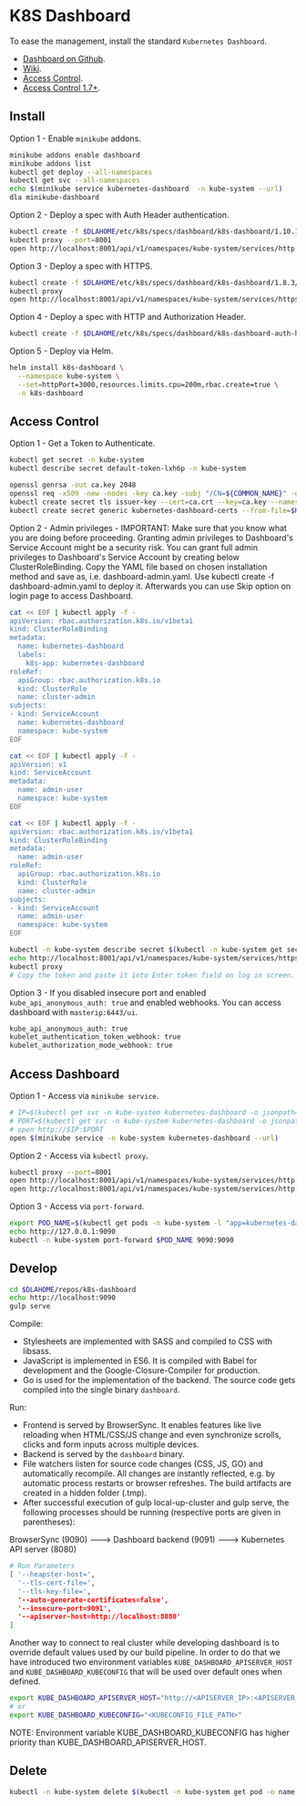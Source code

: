 # K8S Dashboard

To ease the management, install the standard `Kubernetes Dashboard`.

+ [Dashboard on Github](https://github.com/kubernetes/dashboard).
+ [Wiki](https://github.com/kubernetes/dashboard/wiki).
+ [Access Control](https://github.com/kubernetes/dashboard/wiki/Access-control).
+ [Access Control 1.7+](https://github.com/kubernetes/dashboard/wiki/Accessing-Dashboard---1.7.X-and-above).

## Install

Option 1 - Enable `minikube` addons.

```bash
minikube addons enable dashboard
minikube addons list
kubectl get deploy --all-namespaces
kubectl get svc --all-namespaces
echo $(minikube service kubernetes-dashboard  -n kube-system --url)
dla minikube-dashboard
```

Option 2 - Deploy a spec with Auth Header authentication.

```bash
kubectl create -f $DLAHOME/etc/k8s/specs/dashboard/k8s-dashboard/1.10.1/recommended/kubernetes-dashboard.yaml
kubectl proxy --port=8001
open http://localhost:8001/api/v1/namespaces/kube-system/services/http:kubernetes-dashboard:/proxy/#!/login
```

Option 3 - Deploy a spec with HTTPS.

```bash
kubectl create -f $DLAHOME/etc/k8s/specs/dashboard/k8s-dashboard/1.8.3/_dla/k8s-dashboard-ssl.yaml
kubectl proxy
open http://localhost:8001/api/v1/namespaces/kube-system/services/https:kubernetes-dashboard:/proxy/#!/login
```

Option 4 - Deploy a spec with HTTP and Authorization Header.

```bash
kubectl create -f $DLAHOME/etc/k8s/specs/dashboard/k8s-dashboard-auth-header.yaml
```

Option 5 - Deploy via Helm.

```bash
helm install k8s-dashboard \
  --namespace kube-system \
  --set=httpPort=3000,resources.limits.cpu=200m,rbac.create=true \
  -n k8s-dashboard
```

## Access Control

Option 1 - Get a Token to Authenticate.

```bash
kubectl get secret -n kube-system
kubectl describe secret default-token-lxh6p -n kube-system
```

```bash
openssl genrsa -out ca.key 2048
openssl req -x509 -new -nodes -key ca.key -subj "/CN=${COMMON_NAME}" -days 3650 -out ca.crt
kubectl create secret tls issuer-key --cert=ca.crt --key=ca.key --namespace default
kubectl create secret generic kubernetes-dashboard-certs --from-file=$HOME/certs -n kube-system
```

Option 2 - Admin privileges - IMPORTANT: Make sure that you know what you are doing before proceeding. Granting admin privileges to Dashboard's Service Account might be a security risk. You can grant full admin privileges to Dashboard's Service Account by creating below ClusterRoleBinding. Copy the YAML file based on chosen installation method and save as, i.e. dashboard-admin.yaml. Use kubectl create -f dashboard-admin.yaml to deploy it. Afterwards you can use Skip option on login page to access Dashboard.

```bash
cat << EOF | kubectl apply -f -
apiVersion: rbac.authorization.k8s.io/v1beta1
kind: ClusterRoleBinding
metadata:
  name: kubernetes-dashboard
  labels:
    k8s-app: kubernetes-dashboard
roleRef:
  apiGroup: rbac.authorization.k8s.io
  kind: ClusterRole
  name: cluster-admin
subjects:
- kind: ServiceAccount
  name: kubernetes-dashboard
  namespace: kube-system
EOF
```

```bash
cat << EOF | kubectl apply -f -
apiVersion: v1
kind: ServiceAccount
metadata:
  name: admin-user
  namespace: kube-system
EOF
```

```bash
cat << EOF | kubectl apply -f -
apiVersion: rbac.authorization.k8s.io/v1beta1
kind: ClusterRoleBinding
metadata:
  name: admin-user
roleRef:
  apiGroup: rbac.authorization.k8s.io
  kind: ClusterRole
  name: cluster-admin
subjects:
- kind: ServiceAccount
  name: admin-user
  namespace: kube-system
EOF
```

<!--

```bash
kubectl create clusterrolebinding add-on-cluster-admin \
  --clusterrole=cluster-admin \
  --serviceaccount=kube-system:default
```

-->

```bash
kubectl -n kube-system describe secret $(kubectl -n kube-system get secret | grep admin-user | awk '{print $1}')
echo http://localhost:8001/api/v1/namespaces/kube-system/services/https:kubernetes-dashboard:/proxy/.
kubectl proxy
# Copy the token and paste it into Enter token field on log in screen. 
```

Option 3 - If you disabled insecure port and enabled `kube_api_anonymous_auth: true` and enabled webhooks. You can access dashboard with `masterip:6443/ui`.

```bash
kube_api_anonymous_auth: true
kubelet_authentication_token_webhook: true
kubelet_authorization_mode_webhook: true
```

## Access Dashboard

Option 1 - Access via `minikube service`.

```bash
# IP=$(kubectl get svc -n kube-system kubernetes-dashboard -o jsonpath="{.spec.clusterIP}") # How to get the correct IP address?
# PORT=$(kubectl get svc -n kube-system kubernetes-dashboard -o jsonpath="{.spec.ports[0]['nodePort']}")
# open http://$IP:$PORT
open $(minikube service -n kube-system kubernetes-dashboard --url)
```

Option 2 - Access via `kubectl proxy`.

```bash
kubectl proxy --port=8001
open http://localhost:8001/api/v1/namespaces/kube-system/services/http:kubernetes-dashboard:/proxy/#!/login
open http://localhost:8001/api/v1/namespaces/kube-system/services/http:kubernetes-dashboard:/proxy/#!/overview?namespace=default
```

Option 3 - Access via `port-forward`.

```bash
export POD_NAME=$(kubectl get pods -n kube-system -l "app=kubernetes-dashboard,release=k8s-dashboard" -o jsonpath="{.items[0].metadata.name}")
echo http://127.0.0.1:9090
kubectl -n kube-system port-forward $POD_NAME 9090:9090
```

## Develop

```bash
cd $DLAHOME/repos/k8s-dashboard
echo http://localhost:9090
gulp serve
```

Compile:

+ Stylesheets are implemented with SASS and compiled to CSS with libsass.
+ JavaScript is implemented in ES6. It is compiled with Babel for development and the Google-Closure-Compiler for production.
+ Go is used for the implementation of the backend. The source code gets compiled into the single binary `dashboard`.

Run:

+ Frontend is served by BrowserSync. It enables features like live reloading when HTML/CSS/JS change and even synchronize scrolls, clicks and form inputs across multiple devices.
+ Backend is served by the `dashboard` binary.
+ File watchers listen for source code changes (CSS, JS, GO) and automatically recompile. All changes are instantly reflected, e.g. by automatic process restarts or browser refreshes. The build artifacts are created in a hidden folder (.tmp).
+ After successful execution of gulp local-up-cluster and gulp serve, the following processes should be running (respective ports are given in parentheses):

BrowserSync (9090) ---> Dashboard backend (9091) ---> Kubernetes API server (8080)

```bash
# Run Parameters
[ '--heapster-host=',
  '--tls-cert-file=',
  '--tls-key-file=',
  '--auto-generate-certificates=false',
  '--insecure-port=9091',
  '--apiserver-host=http://localhost:8080'
]
```

Another way to connect to real cluster while developing dashboard is to override default values used by our build pipeline. In order to do that we have introduced two environment variables `KUBE_DASHBOARD_APISERVER_HOST` and `KUBE_DASHBOARD_KUBECONFIG` that will be used over default ones when defined.

```bash
export KUBE_DASHBOARD_APISERVER_HOST="http://<APISERVER_IP>:<APISERVER_PORT>"
# or
export KUBE_DASHBOARD_KUBECONFIG="<KUBECONFIG_FILE_PATH>"
```

NOTE: Environment variable KUBE_DASHBOARD_KUBECONFIG has higher priority than KUBE_DASHBOARD_APISERVER_HOST.

## Delete

```bash
kubectl -n kube-system delete $(kubectl -n kube-system get pod -o name | grep dashboard)
```

<!--

## Deprecated

```bash
kubectl create serviceaccount --namespace default default
kubectl create clusterrolebinding default-cluster-rule --clusterrole=cluster-admin --serviceaccount=default:default
kubectl patch deploy --namespace default kubernetes-dashboard-kubernetes-dashboard -p '{"spec":{"template":{"spec":{"serviceAccount":"default"}}}}'
kubectl apply -f k8s/dashboard-ctl.yaml
kubectl apply -f k8s/dashboard-svc.yaml
kubectl apply -f k8s/dashboard-auth.yaml
kubectl describe rc kubernetes-dashboard --namespace=kube-system
```

```bash
# appname: "dla-nginx-dash", Container image: "nginx:stable-alpine" , Number of pods: 1, Service: none
# running pod in the name like "dla-nginx-dash-786442954-w20fj" -> Click on it and et its IP address (Node: IP: 10.192.3.3) and its node (Node: kube-node-2)
# point your browser to http://localhost
# you should also visit the "View logs" and check that you see some traffic.
# if you do not reach the nginx frontpage, login on the kube-master, and then run "curl http://10.192.3.3"
```

```bash
# Edit kubernetes-dashboard service.
kubectl -n kube-system edit service kubernetes-dashboard
# You should see yaml representation of the service. Change type: ClusterIP to type: NodePort and save file. If it's already changed go to next step.
# Please edit the object below. Lines beginning with a '#' will be ignored, and an empty file will abort the edit.
# If an error occurs while saving this file will be reopened with the relevant failures.
apiVersion: v1
...
  name: kubernetes-dashboard
  namespace: kube-system
  resourceVersion: "343478"
  selfLink: /api/v1/namespaces/kube-system/services/kubernetes-dashboard-head
  uid: 8e48f478-993d-11e7-87e0-901b0e532516
spec:
  clusterIP: 10.100.124.90
  externalTrafficPolicy: Cluster
  ports:
  - port: 443
    protocol: TCP
    targetPort: 8443
  selector:
    k8s-app: kubernetes-dashboard
  sessionAffinity: None
  type: ClusterIP
status:
  loadBalancer: {}
# Next we need to check port on which Dashboard was exposed.
kubectl -n kube-system get service kubernetes-dashboard
# NAME                   CLUSTER-IP       EXTERNAL-IP   PORT(S)        AGE
# kubernetes-dashboard   10.100.124.90   <nodes>       443:31707/TCP   21h
# Dashboard has been exposed on port 31707 (HTTPS). Now you can access it from your browser at: https://<master-ip>:31707.
# master-ip can be found by executing kubectl cluster-info.
# Usually it is either 127.0.0.1 or IP of your machine, assuming that your cluster is running directly on the machine, on which these commands are executed.
# In case you are trying to expose Dashboard using NodePort on a multi-node cluster, then you have to find out IP of the node on which Dashboard is running to access it.
# Instead of accessing https://<master-ip>:<nodePort> you should access https://<node-ip>:<nodePort>.
```

-->
